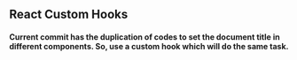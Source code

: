 ## React Custom Hooks

#### Current commit has the duplication of codes to set the document title in different components. So, use a custom hook which will do the same task.